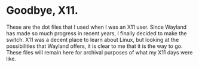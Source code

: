 # Goodbye, X11.

These are the dot files that I used when I was an X11 user. Since Wayland has made so much progress in recent years, I finally decided to make the switch.
X11 was a decent place to learn about Linux, but looking at the possibilities that Wayland offers, it is clear to me that it is the way to go.
These files will remain here for archival purposes of what my X11 days were like.
